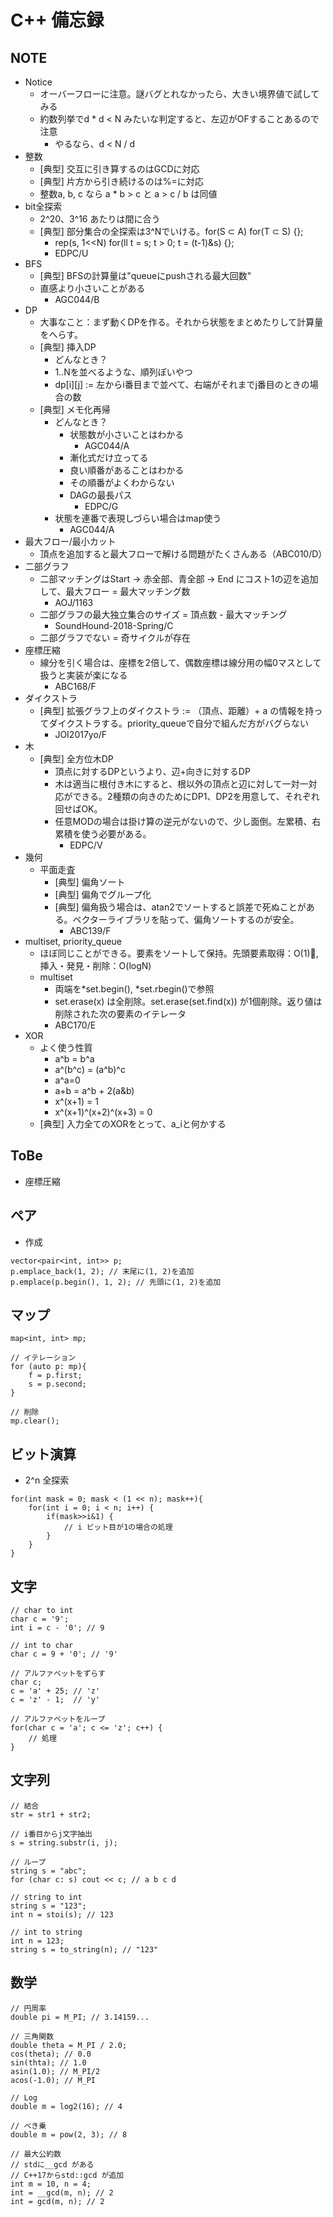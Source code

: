 # C++ 備忘録

## NOTE
- Notice
    - オーバーフローに注意。謎バグとれなかったら、大きい境界値で試してみる
    - 約数列挙でd * d < N みたいな判定すると、左辺がOFすることあるので注意
        - やるなら、d < N / d
- 整数
    - [典型] 交互に引き算するのはGCDに対応
    - [典型] 片方から引き続けるのは%=に対応
    - 整数a, b, c なら a * b > c と a > c / b は同値
- bit全探索
    - 2^20、3^16 あたりは間に合う
    - [典型] 部分集合の全探索は3^Nでいける。for(S ⊂ A) for(T ⊂ S) {}; 
        - rep(s, 1<<N) for(ll t = s; t > 0; t = (t-1)&s) {};
        - EDPC/U
- BFS
    - [典型] BFSの計算量は"queueにpushされる最大回数"
    - 直感より小さいことがある
        - AGC044/B
- DP
    - 大事なこと：まず動くDPを作る。それから状態をまとめたりして計算量をへらす。
    - [典型] 挿入DP
    	- どんなとき？
	    - 1..Nを並べるような、順列ぽいやつ
	    - dp[i][j] := 左からi番目まで並べて、右端がそれまでj番目のときの場合の数
    - [典型] メモ化再帰
        - どんなとき？
            - 状態数が小さいことはわかる
                - AGC044/A
            - 漸化式だけ立ってる
            - 良い順番があることはわかる
            - その順番がよくわからない
            - DAGの最長パス
                - EDPC/G
        - 状態を連番で表現しづらい場合はmap使う
            - AGC044/A
- 最大フロー/最小カット
    - 頂点を追加すると最大フローで解ける問題がたくさんある（ABC010/D）
- 二部グラフ
    - 二部マッチングはStart -> 赤全部、青全部 -> End にコスト1の辺を追加して、最大フロー = 最大マッチング数
        - AOJ/1163
    - 二部グラフの最大独立集合のサイズ = 頂点数 - 最大マッチング
        - SoundHound-2018-Spring/C
    - 二部グラフでない = 奇サイクルが存在
- 座標圧縮
    - 線分を引く場合は、座標を2倍して、偶数座標は線分用の幅0マスとして扱うと実装が楽になる
        - ABC168/F
- ダイクストラ
    - [典型] 拡張グラフ上のダイクストラ := （頂点、距離）+ a の情報を持ってダイクストラする。priority_queueで自分で組んだ方がバグらない
        - JOI2017yo/F
- 木
    - [典型] 全方位木DP
        - 頂点に対するDPというより、辺+向きに対するDP
        - 木は適当に根付き木にすると、根以外の頂点と辺に対して一対一対応ができる。2種類の向きのためにDP1、DP2を用意して、それぞれ回せばOK。
        - 任意MODの場合は掛け算の逆元がないので、少し面倒。左累積、右累積を使う必要がある。
            - EDPC/V
- 幾何
    - 平面走査
        - [典型] 偏角ソート
        - [典型] 偏角でグループ化
        - [典型] 偏角扱う場合は、atan2でソートすると誤差で死ぬことがある。ベクターライブラリを貼って、偏角ソートするのが安全。
            - ABC139/F
- multiset, priority_queue
    - ほぼ同じことができる。要素をソートして保持。先頭要素取得：O(1), 挿入・発見・削除：O(logN)
    - multiset
        - 両端を*set.begin(), *set.rbegin()で参照
        - set.erase(x) は全削除。set.erase(set.find(x)) が1個削除。返り値は削除された次の要素のイテレータ
        - ABC170/E
- XOR
    - よく使う性質
        - a^b = b^a
        - a^(b^c) = (a^b)^c
        - a^a=0
        - a+b = a^b + 2(a&b)
        - x^(x+1) = 1
        - x^(x+1)^(x+2)^(x+3) = 0
    - [典型] 入力全てのXORをとって、a_iと何かする

## ToBe
- 座標圧縮

## ペア
- 作成
```c++:
vector<pair<int, int>> p;
p.emplace_back(1, 2); // 末尾に(1, 2)を追加
p.emplace(p.begin(), 1, 2); // 先頭に(1, 2)を追加
```

## マップ
```c++:
map<int, int> mp;

// イテレーション
for (auto p: mp){
    f = p.first;
    s = p.second;
}

// 削除
mp.clear();
```

## ビット演算
- 2^n 全探索
```c++:
for(int mask = 0; mask < (1 << n); mask++){
    for(int i = 0; i < n; i++) {
        if(mask>>i&1) {
            // i ビット目が1の場合の処理
        }
    }
}
```

## 文字
```c++:
// char to int
char c = '9';
int i = c - '0'; // 9

// int to char
char c = 9 + '0'; // '9'

// アルファベットをずらす
char c;
c = 'a' + 25; // 'z'
c = 'z' - 1;  // 'y'

// アルファベットをループ
for(char c = 'a'; c <= 'z'; c++) {
    // 処理 
}
```


## 文字列
```c++:
// 結合
str = str1 + str2;

// i番目からj文字抽出
s = string.substr(i, j);

// ループ
string s = "abc";
for (char c: s) cout << c; // a b c d

// string to int
string s = "123";
int n = stoi(s); // 123

// int to string
int n = 123;
string s = to_string(n); // "123"

```

## 数学
```c++:
// 円周率
double pi = M_PI; // 3.14159...

// 三角関数
double theta = M_PI / 2.0;
cos(theta); // 0.0
sin(thta); // 1.0
asin(1.0); // M_PI/2
acos(-1.0); // M_PI

// Log
double m = log2(16); // 4

// べき乗
double m = pow(2, 3); // 8

// 最大公約数
// stdに__gcd がある
// C++17からstd::gcd が追加
int m = 10, n = 4;
int = __gcd(m, n); // 2
int = gcd(m, n); // 2
```

